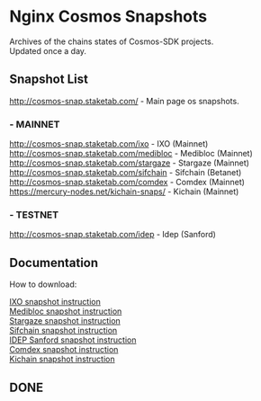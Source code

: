 # Nginx Cosmos Snapshots

Archives of the chains states of Cosmos-SDK projects.  
Updated once a day.  

## Snapshot List

http://cosmos-snap.staketab.com/ - Main page os snapshots.  

### - MAINNET
http://cosmos-snap.staketab.com/ixo - IXO (Mainnet)  
http://cosmos-snap.staketab.com/medibloc - Medibloc (Mainnet)  
http://cosmos-snap.staketab.com/stargaze - Stargaze (Mainnet)  
http://cosmos-snap.staketab.com/sifchain - Sifchain (Betanet)  
http://cosmos-snap.staketab.com/comdex - Comdex (Mainnet)  
https://mercury-nodes.net/kichain-snaps/ - Kichain (Mainnet)  

### - TESTNET
http://cosmos-snap.staketab.com/idep - Idep (Sanford)  

## Documentation

How to download:  

[IXO snapshot instruction](https://github.com/staketab/nginx-cosmos-snap/blob/main/docs/ixo.md)  
[Medibloc snapshot instruction](https://github.com/staketab/nginx-cosmos-snap/blob/main/docs/medibloc.md)  
[Stargaze snapshot instruction](https://github.com/staketab/nginx-cosmos-snap/blob/main/docs/stargaze.md)  
[Sifchain snapshot instruction](https://github.com/staketab/nginx-cosmos-snap/blob/main/docs/sifchain.md)  
[IDEP Sanford snapshot instruction](https://github.com/staketab/nginx-cosmos-snap/blob/main/docs/idep-sanford.md)  
[Comdex snapshot instruction](https://github.com/staketab/nginx-cosmos-snap/blob/main/docs/comdex.md)  
[Kichain snapshot instruction](kichain.md)  

## DONE

